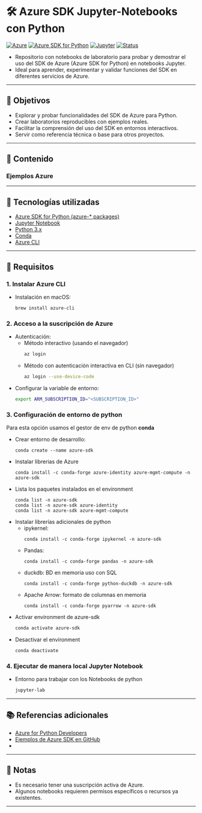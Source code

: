 # 🛠️ Azure SDK Jupyter-Notebooks con Python

[![Azure](https://badgen.net/badge/icon/azure?icon=azure&label)](https://azure.microsoft.com)
[![Azure SDK for Python](https://img.shields.io/badge/Azure%20SDK%20for-Python-0078D4?logo=python&logoColor=white)](#)
[![Jupyter](https://img.shields.io/badge/Jupyter-Lab/Notebook-F37626?logo=jupyter&logoColor=white)](#)
[![Status](https://img.shields.io/badge/Status-Work%20in%20progress-yellow)](#)

- Repositorio con notebooks de laboratorio para probar y demostrar el uso del SDK de Azure (Azure SDK for Python) en notebooks Jupyter. 
- Ideal para aprender, experimentar y validar funciones del SDK en diferentes servicios de Azure.

---

## 📌 Objetivos
- Explorar y probar funcionalidades del SDK de Azure para Python.
- Crear laboratorios reproducibles con ejemplos reales.
- Facilitar la comprensión del uso del SDK en entornos interactivos.
- Servir como referencia técnica o base para otros proyectos.

---

## 📂 Contenido
### Ejemplos Azure
[]()

---

## 🧰 Tecnologías utilizadas
- [Azure SDK for Python (azure-* packages)](https://learn.microsoft.com/en-us/azure/developer/python/)
- [Jupyter Notebook](https://jupyter.org/)
- [Python 3.x](https://www.python.org/)
- [Conda](https://www.anaconda.com/docs/getting-started/miniconda/main)
- [Azure CLI](https://learn.microsoft.com/en-us/cli/azure/)

---

## 🚀 Requisitos
### 1. Instalar Azure CLI
- Instalación en macOS:
    ```bash
    brew install azure-cli
    ```
### 2. Acceso a la suscripción de Azure
- Autenticación:
    - Método interactivo (usando el navegador)
        ```bash
        az login
        ```
    - Método con autenticación interactiva en CLI (sin navegador)
        ```bash
        az login --use-device-code
        ```
- Configurar la variable de entorno:
    ```bash
    export ARM_SUBSCRIPTION_ID="<SUBSCRIPTION_ID>"
    ```
### 3. Configuración de entorno de python
Para esta opción usamos el gestor de env de python **conda**
- Crear entorno de desarrollo:
    ```
    conda create --name azure-sdk
    ```
- Instalar librerias de Azure
    ```
    conda install -c conda-forge azure-identity azure-mgmt-compute -n azure-sdk
    ```
- Lista los paquetes instalados en el environment
    ```
    conda list -n azure-sdk
    conda list -n azure-sdk azure-identity
    conda list -n azure-sdk azure-mgmt-compute
    ```
- Instalar librerías adicionales de python
    - ipykernel:
        ```
        conda install -c conda-forge ipykernel -n azure-sdk
        ```
    - Pandas: 
        ```
        conda install -c conda-forge pandas -n azure-sdk
        ```
    - duckdb: BD en memoria uso con SQL
        ```
        conda install -c conda-forge python-duckdb -n azure-sdk
        ```
    - Apache Arrow: formato de columnas en memoria
        ```
        conda install -c conda-forge pyarrow -n azure-sdk
        ```
- Activar environment de azure-sdk
    ```bash
    conda activate azure-sdk
    ```
- Desactivar el environment
    ```bash
    conda deactivate
    ```

### 4. Ejecutar de manera local Jupyter Notebook
- Entorno para trabajar con los Notebooks de python
    ```bash
    jupyter-lab
    ```
---

## 📚 Referencias adicionales
- [Azure for Python Developers](https://learn.microsoft.com/en-us/azure/developer/python/)
- [Ejemplos de Azure SDK en GitHub](https://github.com/Azure/azure-sdk-for-python)
- []()

---

## 📌 Notas
- Es necesario tener una suscripción activa de Azure.
- Algunos notebooks requieren permisos específicos o recursos ya existentes.

---
